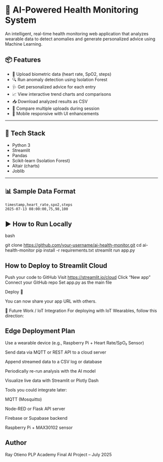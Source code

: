 # 💓 AI-Powered Health Monitoring System

An intelligent, real-time health monitoring web application that analyzes wearable data to detect anomalies and generate personalized advice using Machine Learning.

## 📦 Features

- 📂 Upload biometric data (heart rate, SpO2, steps)
- 🔍 Run anomaly detection using Isolation Forest
- 🩺 Get personalized advice for each entry
- 📈 View interactive trend charts and comparisons
- 📥 Download analyzed results as CSV
- 🔁 Compare multiple uploads during session
- 📱 Mobile responsive with UI enhancements

---

## 🧠 Tech Stack

- Python 3
- Streamlit
- Pandas
- Scikit-learn (Isolation Forest)
- Altair (charts)
- Joblib

---

## 📊 Sample Data Format

```csv
timestamp,heart_rate,spo2,steps
2025-07-13 08:00:00,75,98,100
```

## ▶️ How to Run Locally
bash

git clone https://github.com/your-username/ai-health-monitor.git
cd ai-health-monitor
pip install -r requirements.txt
streamlit run app.py

## How to Deploy to Streamlit Cloud
Push your code to GitHub
Visit https://streamlit.io/cloud
Click “New app”
Connect your GitHub repo
Set app.py as the main file

Deploy 🚀

 You can now share your app URL with others.

🧩 Future Work / IoT Integration
For deploying with IoT Wearables, follow this direction:

## Edge Deployment Plan
Use a wearable device (e.g., Raspberry Pi + Heart Rate/SpO₂ Sensor)

Send data via MQTT or REST API to a cloud server

Append streamed data to a CSV log or database

Periodically re-run analysis with the AI model

Visualize live data with Streamlit or Plotly Dash

 Tools you could integrate later:

MQTT (Mosquitto)

Node-RED or Flask API server

Firebase or Supabase backend

Raspberry Pi + MAX30102 sensor

## Author
Ray Otieno
PLP Academy Final AI Project – July 2025
